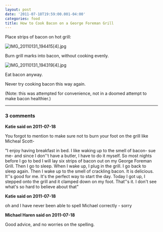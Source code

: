 ```yaml
---
layout: post
date: '2011-07-18T19:59:00.001-04:00'
categories: food
title: How to Cook Bacon on a George Foreman Grill
---
```



Place strips of bacon on hot grill:

![IMG_20110131_194415[4].jpg](/assets/2011/IMG_20110131_194415[4].jpg)

Burn grill marks into bacon, without cooking evenly.

![IMG_20110131_194319[4].jpg](/assets/2011/IMG_20110131_194319[4].jpg)

Eat bacon anyway.

Never try cooking bacon this way again.

(Note: this was attempted for convenience, not in a doomed attempt to make bacon healthier.)

---

### 3 comments

**Katie said on 2011-07-18**

You forgot to mention to make sure not to burn your foot on the grill like Micheal Scott- 

"I enjoy having breakfast in bed. I like waking up to the smell of bacon- sue me- and since I don''t have a butler, I have to do it myself. So most nights before I go to bed I will lay six strips of bacon out on my George Foreman Grill. Then I go to sleep. When I wake up, I plug in the grill. I go back to sleep again. Then I wake up to the smell of crackling bacon. It is delicious. It''s good for me. It's the perfect way to start the day. Today I got up, I stepped onto the grill and it clamped down on my foot. That''s it. I don't see what's so hard to believe about that"

**Katie said on 2011-07-18**

oh and I have never been able to spell Michael correctly - sorry

**Michael Haren said on 2011-07-18**

Good advice, and no worries on the spelling.

